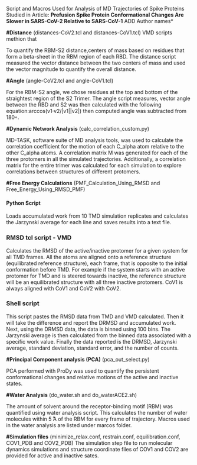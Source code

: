 Script and Macros Used for Analysis of MD Trajectories of Spike Proteins Studied in Article: **Prefusion Spike Protein Conformational Changes Are Slower in SARS-CoV-2 Relative to SARS-CoV-1** 
ADD Author names*


**#Distance** (distances-CoV2.tcl and distances-CoV1.tcl) VMD scripts methion that

To quantify the RBM-S2 distance,centers of mass based on residues that form a beta-sheet in the RBM region of each RBD. The distance script measured the vector distance between the two centers of mass and used the vector magnitude to quantify the overall distance.

**#Angle** (angle-CoV2.tcl and angle-CoV1.tcl)

For the RBM-S2 angle, we chose residues at the top and bottom of the straightest region of the S2 Trimer. The angle script measures, vector  angle  between  the  RBD  and  S2  was  then  calculated  with  the  following  equation:arccos(v1·v2/|v1||v2|) then computed angle was subtracted from 180◦.

**#Dynamic Network Analysis** (calc_correlation_custom.py)

MD-TASK, software suite of MD analysis tools, was used to calculate the correlation coefficient for the motion of each C_alpha atom relative to the other C_alpha atoms.  A correlation matrix M was generated for each of the three protomers in all the simulated trajectories.  Additionally, a correlation matrix for the entire trimer was calculated for each simulation to explore correlations between structures of different protomers.

**#Free Energy Calculations** (PMF_Calculation_Using_RMSD and Free_Energy_Using_RMSD_PMF)

#### Python Script  
Loads accumulated work from 10 TMD simulation replicates and calculates the Jarzynski average for each line and saves results into a text file. 
### RMSD tcl script - VMD 
Calculates the RMSD of the active/inactive protomer for a given system for all TMD frames. All the atoms are aligned onto a reference structure (equilibrated reference structure), each frame, that is opposite to the initial conformation before TMD. For example if the system starts with an active protomer for TMD and is steered towards inactive, the reference structure will be an equilibrated structure with all three inactive protomers. CoV1 is always aligned with CoV1 and CoV2 with CoV2.  
### Shell script 
This script pastes the RMSD data from TMD and VMD calculated. Then it will take the difference and report the DRMSD and accumulated work.  
Next, using the DRMSD data, the data is binned using 100 bins. The Jarzynski average is then calculated from the binned data associated with a specific work value. Finally the data reported is the  DRMSD, Jarzynski average, standard deviation, standard error, and the number of counts.

**#Principal Component analysis (PCA)** (pca_out_select.py)

PCA performed with ProDy was used to quantify the persistent conformational changes and relative motions of the active and inactive states.

**#Water Analysis** (do_water.sh and do_waterACE2.sh)

The  amount  of  solvent  around  the  receptor-binding  motif  (RBM)  was  quantified  using water analysis script. This calculates the number of water molecules within 5 ̊A of the RBM for every frame of trajectory. Macros used in the water analysis are listed under marcos folder. 

**#Simulation files** (minimize_relax.conf, restrain.conf, equilibration.conf, COV1_PDB and COV2_PDB)
The simulation step file to run molecular dynamics simulations and structure coordinate files of COV1 and COV2 are provided for active and inactive sates.
